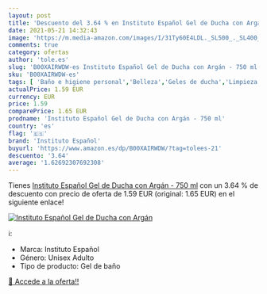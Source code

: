 ```yaml
---
layout: post
title: 'Descuento del 3.64 % en Instituto Español Gel de Ducha con Argán'
date: 2021-05-21 14:32:43
image: 'https://m.media-amazon.com/images/I/31Ty60E4LDL._SL500_._SL400_.jpg'
comments: true
category: ofertas
author: 'tole.es'
slug: 'B00XAIRWDW-es Instituto Español Gel de Ducha con Argán - 750 ml'
sku: 'B00XAIRWDW-es'
tags: [ 'Baño e higiene personal','Belleza','Geles de ducha','Limpieza personal','de','ducha','español','gel','instituto','instituto español', ]
actualPrice: 1.59 EUR
currency: EUR
price: 1.59
comparePrice: 1.65 EUR
prodname: 'Instituto Español Gel de Ducha con Argán - 750 ml'
country: 'es'
flag: '🇪🇸'
brand: 'Instituto Español'
buyurl: 'https://www.amazon.es/dp/B00XAIRWDW/?tag=tolees-21'
descuento: '3.64'
average: '1.62692307692308'
---
```


Tienes [Instituto Español Gel de Ducha con Argán - 750 ml](https://www.amazon.es/dp/B00XAIRWDW/?tag=tolees-21) con un 3.64 % de descuento con precio de oferta de 1.59 EUR (original: 1.65 EUR) en el siguiente enlace!

[![Instituto Español Gel de Ducha con Argán](https://m.media-amazon.com/images/I/31Ty60E4LDL._SL500_._SL400_.jpg)](https://www.amazon.es/dp/B00XAIRWDW/?tag=tolees-21)

ℹ️:

- Marca: Instituto Español
- Género: Unisex Adulto
- Tipo de producto: Gel de baño

[🛒 Accede a la oferta!!](https://www.amazon.es/dp/B00XAIRWDW/?tag=tolees-21)

